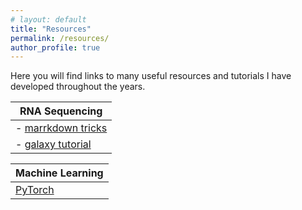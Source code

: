```yaml
---
# layout: default
title: "Resources"
permalink: /resources/
author_profile: true
---
```


Here you will find links to many useful resources and tutorials I have developed throughout the years. 


| RNA Sequencing |
|-----------|
| - [marrkdown tricks](https://ashleyvsch.github.io/resources/markdown-tricks/) |
| - [galaxy tutorial](https://ashleyvsch.github.io/resources/galaxy-tutorial/) |


| Machine Learning |
|-----------|
| [PyTorch](https://ashleyvsch.github.io/fashion-mnist/PytorchFashionMNIST.html) |

